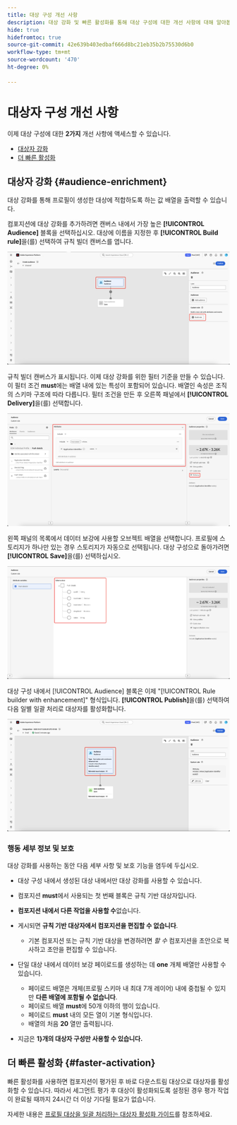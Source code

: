 ```yaml
---
title: 대상 구성 개선 사항
description: 대상 강화 및 빠른 활성화를 통해 대상 구성에 대한 개선 사항에 대해 알아봅니다.
hide: true
hidefromtoc: true
source-git-commit: 42e639b403edbaf666d8bc21eb35b2b75530d6b0
workflow-type: tm+mt
source-wordcount: '470'
ht-degree: 0%

---
```



# 대상자 구성 개선 사항

이제 대상 구성에 대한 **2가지** 개선 사항에 액세스할 수 있습니다.

- [대상자 강화](#audience-enrichment)
- [더 빠른 활성화](#faster-activation)

## 대상자 강화 {#audience-enrichment}

대상 강화를 통해 프로필이 생성한 대상에 적합하도록 하는 값 배열을 출력할 수 있습니다.

컴포지션에 대상 강화를 추가하려면 캔버스 내에서 가장 높은 **[!UICONTROL Audience]** 블록을 선택하십시오. 대상에 이름을 지정한 후 **[!UICONTROL Build rule]**&#x200B;을(를) 선택하여 규칙 빌더 캔버스를 엽니다.

![대상 블록과 빌드 규칙 단추가 강조 표시됩니다.](/help/segmentation/images/ui/composition-enhancements/select-build-rule.png)

규칙 빌더 캔버스가 표시됩니다. 이제 대상 강화를 위한 필터 기준을 만들 수 있습니다. 이 필터 조건 **must**&#x200B;에는 배열 내에 있는 특성이 포함되어 있습니다. 배열인 속성은 조직의 스키마 구조에 따라 다릅니다. 필터 조건을 만든 후 오른쪽 패널에서 **[!UICONTROL Delivery]**&#x200B;을(를) 선택합니다.

![규칙 빌더 캔버스에는 다양한 기능을 사용할 수 있는 대상의 예가 표시됩니다. 게재 단추도 강조 표시됩니다.](/help/segmentation/images/ui/composition-enhancements/view-delivery.png)

왼쪽 패널의 목록에서 데이터 보강에 사용할 오브젝트 배열을 선택합니다. 프로필에 스토리지가 하나만 있는 경우 스토리지가 자동으로 선택됩니다. 대상 구성으로 돌아가려면 **[!UICONTROL Save]**&#x200B;을(를) 선택하십시오.

<!-- , as well as the fields you want to be used in the enrichment. -->

![데이터 보강 트리의 스키마 트리가 표시됩니다.](/help/segmentation/images/ui/composition-enhancements/view-schema-tree.png)

대상 구성 내에서 [!UICONTROL Audience] 블록은 이제 &quot;[!UICONTROL Rule builder with enhancement]&quot; 형식입니다. **[!UICONTROL Publish]**&#x200B;을(를) 선택하여 다음 일별 일괄 처리로 대상자를 활성화합니다.

![대상자 블록이 강조 표시되어 데이터 보강이 있는 대상자가 추가되었음을 나타냅니다.](/help/segmentation/images/ui/composition-enhancements/rule-builder-with-enrichment.png)

### 행동 세부 정보 및 보호

대상 강화를 사용하는 동안 다음 세부 사항 및 보호 기능을 염두에 두십시오.

- 대상 구성 내에서 생성된 대상 내에서만 대상 강화를 사용할 수 있습니다.
- 컴포지션 **must**&#x200B;에서 사용되는 첫 번째 블록은 규칙 기반 대상자입니다.
- **컴포지션 내에서 다른 작업을 사용할 수**&#x200B;없습니다.
- 게시되면 **규칙 기반 대상자에서 컴포지션을 편집할 수 없습니다**.

   - 기본 컴포지션 또는 규칙 기반 대상을 변경하려면 *할 수* 컴포지션을 초안으로 복사하고 초안을 편집할 수 있습니다.

- 단일 대상 내에서 데이터 보강 페이로드를 생성하는 데 **one** 개체 배열만 사용할 수 있습니다.

   - 페이로드 배열은 개체(프로필 스키마 내 최대 7개 레이어) 내에 중첩될 수 있지만 **다른 배열에 포함될 수 없습니다**.
   - 페이로드 배열 **must**&#x200B;에 50개 이하의 행이 있습니다.
   - 페이로드 **must** 내의 모든 열이 기본 형식입니다.
   - 배열의 처음 **20** 열만 출력됩니다.

- 지금은 **1&rbrace;개의 대상자 구성만 사용할 수 있습니다.**

## 더 빠른 활성화 {#faster-activation}

빠른 활성화를 사용하면 컴포지션이 평가된 후 바로 다운스트림 대상으로 대상자를 활성화할 수 있습니다. 따라서 세그먼트 평가 후 대상이 활성화되도록 설정된 경우 평가 작업이 완료될 때까지 24시간 더 이상 기다릴 필요가 없습니다.

자세한 내용은 [프로필 대상을 일괄 처리하는 대상자 활성화 가이드](/help/destinations/ui/activate-batch-profile-destinations.md#export-full-files)를 참조하세요.
